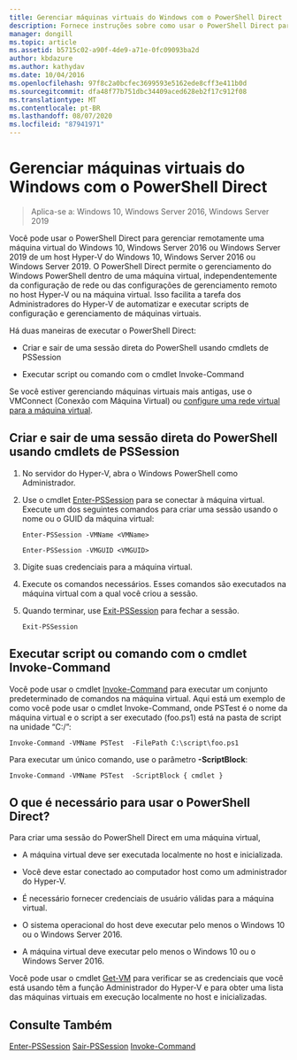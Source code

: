 ```yaml
---
title: Gerenciar máquinas virtuais do Windows com o PowerShell Direct
description: Fornece instruções sobre como usar o PowerShell Direct para gerenciar máquinas virtuais sem depender de uma rede ou conexão remota a elas.
manager: dongill
ms.topic: article
ms.assetid: b5715c02-a90f-4de9-a71e-0fc09093ba2d
author: kbdazure
ms.author: kathydav
ms.date: 10/04/2016
ms.openlocfilehash: 97f8c2a0bcfec3699593e5162ede8cff3e411b0d
ms.sourcegitcommit: dfa48f77b751dbc34409aced628eb2f17c912f08
ms.translationtype: MT
ms.contentlocale: pt-BR
ms.lasthandoff: 08/07/2020
ms.locfileid: "87941971"
---
```

# <a name="manage-windows-virtual-machines-with-powershell-direct"></a>Gerenciar máquinas virtuais do Windows com o PowerShell Direct

>Aplica-se a: Windows 10, Windows Server 2016, Windows Server 2019

Você pode usar o PowerShell Direct para gerenciar remotamente uma máquina virtual do Windows 10, Windows Server 2016 ou Windows Server 2019 de um host Hyper-V do Windows 10, Windows Server 2016 ou Windows Server 2019. O PowerShell Direct permite o gerenciamento do Windows PowerShell dentro de uma máquina virtual, independentemente da configuração de rede ou das configurações de gerenciamento remoto no host Hyper-V ou na máquina virtual. Isso facilita a tarefa dos Administradores do Hyper-V de automatizar e executar scripts de configuração e gerenciamento de máquinas virtuais.

Há duas maneiras de executar o PowerShell Direct:

- Criar e sair de uma sessão direta do PowerShell usando cmdlets de PSSession

- Executar script ou comando com o cmdlet Invoke-Command

Se você estiver gerenciando máquinas virtuais mais antigas, use o VMConnect (Conexão com Máquina Virtual) ou [configure uma rede virtual para a máquina virtual](https://technet.microsoft.com/library/cc816585.aspx).

## <a name="create-and-exit-a-powershell-direct-session-using-pssession-cmdlets"></a>Criar e sair de uma sessão direta do PowerShell usando cmdlets de PSSession

1. No servidor do Hyper-V, abra o Windows PowerShell como Administrador.

2. Use o cmdlet [Enter-PSSession](https://technet.microsoft.com/library/hh849707.aspx) para se conectar à máquina virtual. Execute um dos seguintes comandos para criar uma sessão usando o nome ou o GUID da máquina virtual:

    ```
    Enter-PSSession -VMName <VMName>
    ```

    ```
    Enter-PSSession -VMGUID <VMGUID>
    ```

3. Digite suas credenciais para a máquina virtual.
4. Execute os comandos necessários. Esses comandos são executados na máquina virtual com a qual você criou a sessão.

5.  Quando terminar, use [Exit-PSSession](https://technet.microsoft.com/library/hh849743.aspx) para fechar a sessão.

    ```
    Exit-PSSession
    ```

## <a name="run-script-or-command-with-invoke-command-cmdlet"></a>Executar script ou comando com o cmdlet Invoke-Command
Você pode usar o cmdlet [Invoke-Command](https://docs.microsoft.com/powershell/module/Microsoft.PowerShell.Core/Invoke-Command) para executar um conjunto predeterminado de comandos na máquina virtual. Aqui está um exemplo de como você pode usar o cmdlet Invoke-Command, onde PSTest é o nome da máquina virtual e o script a ser executado (foo.ps1) está na pasta de script na unidade “C:/”:

```
Invoke-Command -VMName PSTest  -FilePath C:\script\foo.ps1
```

Para executar um único comando, use o parâmetro **-ScriptBlock**:

```
Invoke-Command -VMName PSTest  -ScriptBlock { cmdlet }
```

## <a name="whats-required-to-use-powershell-direct"></a>O que é necessário para usar o PowerShell Direct?
Para criar uma sessão do PowerShell Direct em uma máquina virtual,

-   A máquina virtual deve ser executada localmente no host e inicializada.

-   Você deve estar conectado ao computador host como um administrador do Hyper-V.

-   É necessário fornecer credenciais de usuário válidas para a máquina virtual.

-   O sistema operacional do host deve executar pelo menos o Windows 10 ou o Windows Server 2016.

-   A máquina virtual deve executar pelo menos o Windows 10 ou o Windows Server 2016.

Você pode usar o cmdlet [Get-VM](https://docs.microsoft.com/powershell/module/hyper-v/get-vm) para verificar se as credenciais que você está usando têm a função Administrador do Hyper-V e para obter uma lista das máquinas virtuais em execução localmente no host e inicializadas.

## <a name="see-also"></a>Consulte Também
[Enter-PSSession](https://docs.microsoft.com/powershell/module/Microsoft.PowerShell.Core/Enter-PSSession) 
 [Sair-PSSession](https://docs.microsoft.com/powershell/module/Microsoft.PowerShell.Core/Exit-PSSession) 
 [Invoke-Command](https://docs.microsoft.com/powershell/module/Microsoft.PowerShell.Core/Invoke-Command)



